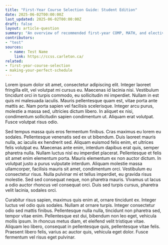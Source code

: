 ```yaml
---
title: "First-Year Course Selection Guide: Student Edition"
date: 2025-06-02T00:00:00Z
last_updated: 2025-06-02T00:00:00Z
draft: false
layout: article-question
summary: "An overview of recommended first-year COMP, MATH, and elective courses, along with common scheduling options to help you plan your timetable effectively."
contributors: 
- "test" 
sources:
  - name: Test Name
    link: https://ccss.carleton.ca/
related:
- first-year-course-selection
- making-your-perfect-schedule
---
```

Lorem ipsum dolor sit amet, consectetur adipiscing elit. Integer laoreet fringilla elit, vel volutpat mi cursus eu. Maecenas id lacinia nisi. Vestibulum tincidunt orci in turpis commodo, eu sollicitudin mi imperdiet. Nullam in est quis mi malesuada iaculis. Mauris pellentesque quam est, vitae porta ante mattis ac. Nam porta sapien vel facilisis scelerisque. Integer arcu purus, molestie a massa sed, ultricies dictum libero. In aliquet ex nisi, condimentum sollicitudin sapien condimentum ut. Aliquam erat volutpat. Fusce volutpat risus odio.

Sed tempus massa quis eros fermentum finibus. Cras maximus eu lorem eu sodales. Pellentesque venenatis sed ex ut bibendum. Duis laoreet mauris nulla, ac iaculis ex hendrerit sed. Aliquam euismod felis enim, et ultrices felis volutpat eu. Maecenas ante enim, interdum dapibus erat quis, semper pharetra nulla. Nullam luctus nisl eu imperdiet placerat. Pellentesque et felis sit amet enim elementum porta. Mauris elementum ex non auctor dictum. In volutpat justo a purus vulputate interdum. Aliquam molestie massa ullamcorper, facilisis mauris sit amet, condimentum orci. Vestibulum eu consectetur risus. Nulla pulvinar mi et tellus imperdiet, eu gravida risus molestie. Sed sed consequat neque, non pharetra mauris. Vivamus ut lacus a odio auctor rhoncus vel consequat orci. Duis sed turpis cursus, pharetra velit lacinia, sodales orci.

Curabitur risus sapien, maximus quis enim at, ornare tincidunt ex. Integer luctus vel odio quis sodales. Nullam at ornare turpis. Integer consectetur odio sed mattis finibus. Pellentesque nulla nulla, tincidunt non pharetra sed, tempor vitae enim. Pellentesque est dui, bibendum non leo eget, vehicula mollis ipsum. In rhoncus metus diam, et eleifend velit tristique vitae. Aliquam leo libero, consequat in pellentesque quis, pellentesque vitae felis. Praesent libero felis, varius ac auctor quis, vehicula eget dolor. Fusce fermentum vel risus eget pulvinar.